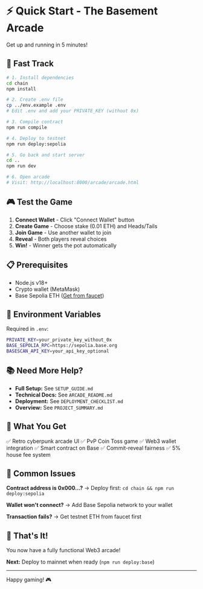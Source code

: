 # ⚡ Quick Start - The Basement Arcade

Get up and running in 5 minutes!

## 🚀 Fast Track

```bash
# 1. Install dependencies
cd chain
npm install

# 2. Create .env file
cp ../env.example .env
# Edit .env and add your PRIVATE_KEY (without 0x)

# 3. Compile contract
npm run compile

# 4. Deploy to testnet
npm run deploy:sepolia

# 5. Go back and start server
cd ..
npm run dev

# 6. Open arcade
# Visit: http://localhost:8000/arcade/arcade.html
```

## 🎮 Test the Game

1. **Connect Wallet** - Click "Connect Wallet" button
2. **Create Game** - Choose stake (0.01 ETH) and Heads/Tails
3. **Join Game** - Use another wallet to join
4. **Reveal** - Both players reveal choices
5. **Win!** - Winner gets the pot automatically

## 📋 Prerequisites

- Node.js v18+
- Crypto wallet (MetaMask)
- Base Sepolia ETH ([Get from faucet](https://www.coinbase.com/faucets/base-ethereum-goerli-faucet))

## 🔑 Environment Variables

Required in `.env`:
```bash
PRIVATE_KEY=your_private_key_without_0x
BASE_SEPOLIA_RPC=https://sepolia.base.org
BASESCAN_API_KEY=your_api_key_optional
```

## 📚 Need More Help?

- **Full Setup:** See `SETUP_GUIDE.md`
- **Technical Docs:** See `ARCADE_README.md`
- **Deployment:** See `DEPLOYMENT_CHECKLIST.md`
- **Overview:** See `PROJECT_SUMMARY.md`

## 🎯 What You Get

✅ Retro cyberpunk arcade UI
✅ PvP Coin Toss game
✅ Web3 wallet integration
✅ Smart contract on Base
✅ Commit-reveal fairness
✅ 5% house fee system

## 🐛 Common Issues

**Contract address is 0x000...?**
→ Deploy first: `cd chain && npm run deploy:sepolia`

**Wallet won't connect?**
→ Add Base Sepolia network to your wallet

**Transaction fails?**
→ Get testnet ETH from faucet first

## 🎉 That's It!

You now have a fully functional Web3 arcade!

**Next:** Deploy to mainnet when ready (`npm run deploy:base`)

---

Happy gaming! 🎮
